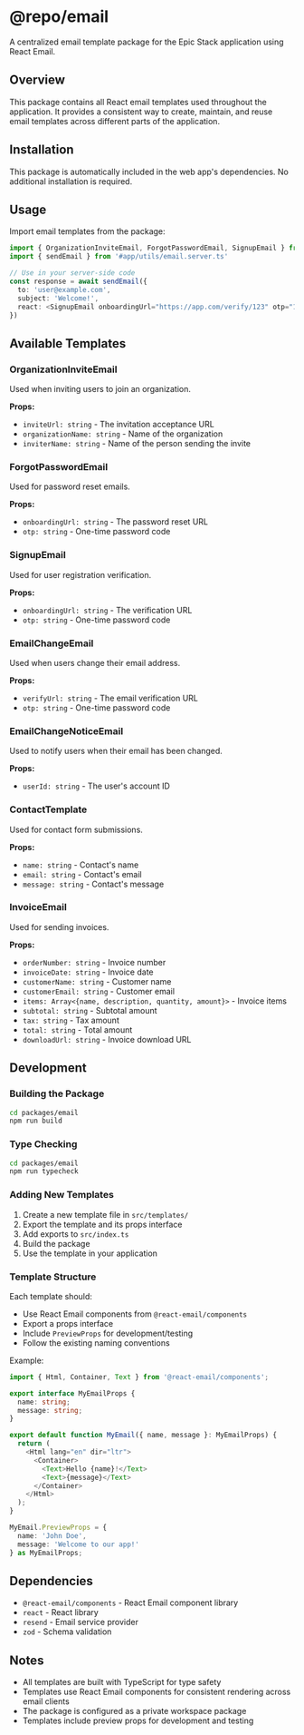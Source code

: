 # @repo/email

A centralized email template package for the Epic Stack application using React
Email.

## Overview

This package contains all React email templates used throughout the application.
It provides a consistent way to create, maintain, and reuse email templates
across different parts of the application.

## Installation

This package is automatically included in the web app's dependencies. No
additional installation is required.

## Usage

Import email templates from the package:

```typescript
import { OrganizationInviteEmail, ForgotPasswordEmail, SignupEmail } from '@repo/email'
import { sendEmail } from '#app/utils/email.server.ts'

// Use in your server-side code
const response = await sendEmail({
  to: 'user@example.com',
  subject: 'Welcome!',
  react: <SignupEmail onboardingUrl="https://app.com/verify/123" otp="123456" />
})
```

## Available Templates

### OrganizationInviteEmail

Used when inviting users to join an organization.

**Props:**

- `inviteUrl: string` - The invitation acceptance URL
- `organizationName: string` - Name of the organization
- `inviterName: string` - Name of the person sending the invite

### ForgotPasswordEmail

Used for password reset emails.

**Props:**

- `onboardingUrl: string` - The password reset URL
- `otp: string` - One-time password code

### SignupEmail

Used for user registration verification.

**Props:**

- `onboardingUrl: string` - The verification URL
- `otp: string` - One-time password code

### EmailChangeEmail

Used when users change their email address.

**Props:**

- `verifyUrl: string` - The email verification URL
- `otp: string` - One-time password code

### EmailChangeNoticeEmail

Used to notify users when their email has been changed.

**Props:**

- `userId: string` - The user's account ID

### ContactTemplate

Used for contact form submissions.

**Props:**

- `name: string` - Contact's name
- `email: string` - Contact's email
- `message: string` - Contact's message

### InvoiceEmail

Used for sending invoices.

**Props:**

- `orderNumber: string` - Invoice number
- `invoiceDate: string` - Invoice date
- `customerName: string` - Customer name
- `customerEmail: string` - Customer email
- `items: Array<{name, description, quantity, amount}>` - Invoice items
- `subtotal: string` - Subtotal amount
- `tax: string` - Tax amount
- `total: string` - Total amount
- `downloadUrl: string` - Invoice download URL

## Development

### Building the Package

```bash
cd packages/email
npm run build
```

### Type Checking

```bash
cd packages/email
npm run typecheck
```

### Adding New Templates

1. Create a new template file in `src/templates/`
2. Export the template and its props interface
3. Add exports to `src/index.ts`
4. Build the package
5. Use the template in your application

### Template Structure

Each template should:

- Use React Email components from `@react-email/components`
- Export a props interface
- Include `PreviewProps` for development/testing
- Follow the existing naming conventions

Example:

```typescript
import { Html, Container, Text } from '@react-email/components';

export interface MyEmailProps {
  name: string;
  message: string;
}

export default function MyEmail({ name, message }: MyEmailProps) {
  return (
    <Html lang="en" dir="ltr">
      <Container>
        <Text>Hello {name}!</Text>
        <Text>{message}</Text>
      </Container>
    </Html>
  );
}

MyEmail.PreviewProps = {
  name: 'John Doe',
  message: 'Welcome to our app!'
} as MyEmailProps;
```

## Dependencies

- `@react-email/components` - React Email component library
- `react` - React library
- `resend` - Email service provider
- `zod` - Schema validation

## Notes

- All templates are built with TypeScript for type safety
- Templates use React Email components for consistent rendering across email
  clients
- The package is configured as a private workspace package
- Templates include preview props for development and testing
